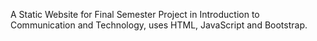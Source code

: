 
A Static Website for Final Semester Project in Introduction to Communication and Technology, uses HTML, JavaScript and Bootstrap.
